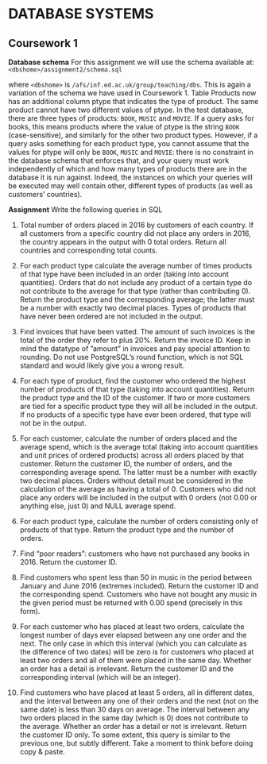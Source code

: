 # DATABASE SYSTEMS
## Coursework 1

**Database schema** For this assignment we will use the schema available at:
            `<dbshome>/assignment2/schema.sql` 
            
where `<dbshome>` is `/afs/inf.ed.ac.uk/group/teaching/dbs`. This is again a variation of the schema we have used in Coursework 1. Table Products now has an additional column ptype that indicates the type of product. The same product cannot have two different values of ptype. In the test database, there are three types of products: `BOOK`, `MUSIC` and `MOVIE`. If a query asks for books, this means products where the value of ptype is the string `BOOK` (case-sensitive), and similarly for the other two product types. However, if a query asks something for each product type, you cannot assume that the values for ptype will only be `BOOK`, `MUSIC` and `MOVIE`: there is no constraint in the database schema that enforces that, and your query must work independently of which and how many types of products there are in the database it is run against. Indeed, the instances on which your queries will be executed may well contain other, different types of products (as well as customers’ countries).

**Assignment** Write the following queries in SQL

1. Total number of orders placed in 2016 by customers of each country. If all customers from a specific country did not place any orders in 2016, the country appears in the output with 0 total orders. Return all countries and corresponding total counts.

2. For each product type calculate the average number of times products of that type have been included in an order (taking into account quantities). Orders that do not include any product of a certain type do not contribute to the average for that type (rather than contributing 0). Return the product type and the corresponding average; the latter must be a number with exactly two decimal places. Types of products that have never been ordered are not included in the output.

3. Find invoices that have been vatted. The amount of such invoices is the total of the order they refer to plus 20%. Return the invoice ID. Keep in mind the datatype of ”amount” in invoices and pay special attention to rounding. Do not use PostgreSQL’s round function, which is not SQL standard and would likely give you a wrong result.

4. For each type of product, find the customer who ordered the highest number of products of that type (taking into account quantities). Return the product type and the ID of the customer. If two or more customers are tied for a specific product type they will all be included in the output. If no products of a specific type have ever been ordered, that type will not be in the output.

5. For each customer, calculate the number of orders placed and the average spend, which is the average total (taking into account quantities and unit prices of ordered products) across all orders placed by that customer. Return the customer ID, the number of orders, and the corresponding average spend. The latter must be a number with exactly two decimal places. Orders without detail must be considered in the calculation of the average as having a total of 0. Customers who did not place any orders will be included in the output with 0 orders (not 0.00 or anything else, just 0) and NULL average spend.

6. For each product type, calculate the number of orders consisting only of products of that type. Return the product type and the number of orders.

7. Find “poor readers”: customers who have not purchased any books in 2016. Return the customer ID.

8. Find customers who spent less than 50 in music in the period between January and June 2016 (extremes included). Return the customer ID and the corresponding spend. Customers who have not bought any music in the given period must be returned with 0.00 spend (precisely in this form).

9. For each customer who has placed at least two orders, calculate the longest number of days ever elapsed between any one order and the next. The only case in which this interval (which you can calculate as the difference of two dates) will be zero is for customers who placed at least two orders and all of them were placed in the same day. Whether an order has a detail is irrelevant. Return the customer ID and the corresponding interval (which will be an integer).

10. Find customers who have placed at least 5 orders, all in different dates, and the interval between any one of their orders and the next (not on the same date) is less than 30 days on average. The interval between any two orders placed in the same day (which is 0) does not contribute to the average. Whether an order has a detail or not is irrelevant. Return the customer ID only. To some extent, this query is similar to the previous one, but subtly different. Take a moment to think before doing copy & paste.


 

